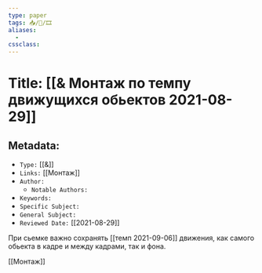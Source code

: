 ```yaml
---
type: paper
tags: 📥️/📜️/🎞
aliases:
  - 
cssclass: 
---
```




# Title: **[[& Монтаж по темпу движущихся обьектов 2021-08-29]]**


## Metadata:

- `Type:` [[&]]
- `Links:` [[Монтаж]]
- `Author:` 
	- `Notable Authors:` 
- `Keywords:` 
- `Specific Subject:` 
- `General Subject:` 
- `Reviewed Date:` [[2021-08-29]]


При сьемке важно сохранять [[темп 2021-09-06]]  движения, как самого обьекта в кадре и между кадрами, так и фона.


[[Монтаж]]